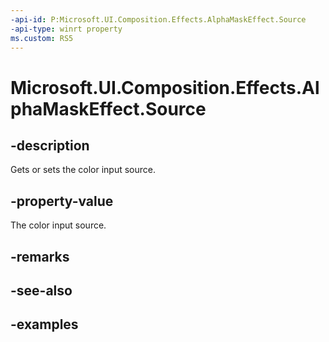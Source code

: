 ```yaml
---
-api-id: P:Microsoft.UI.Composition.Effects.AlphaMaskEffect.Source
-api-type: winrt property
ms.custom: RS5
---
```


<!-- Property syntax.
public IGraphicsEffectSource Source { get;  set; }
-->

# Microsoft.UI.Composition.Effects.AlphaMaskEffect.Source

## -description
Gets or sets the color input source.

## -property-value
The color input source.

## -remarks

## -see-also

## -examples

